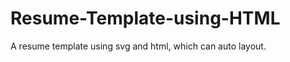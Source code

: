 Resume-Template-using-HTML
==========================
A resume template using svg and html, which can auto layout.
